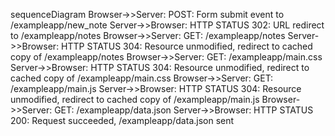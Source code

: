 sequenceDiagram
Browser->>Server: POST:  Form submit event to /exampleapp/new_note
Server->>Browser: HTTP STATUS 302: URL redirect to /exampleapp/notes
Browser->>Server: GET: /exampleapp/notes
Server->>Browser: HTTP STATUS 304: Resource unmodified, redirect to cached copy of /exampleapp/notes
Browser->>Server: GET: /exampleapp/main.css
Server->>Browser: HTTP STATUS 304: Resource unmodified, redirect to cached copy of /exampleapp/main.css
Browser->>Server: GET: /exampleapp/main.js
Server->>Browser: HTTP STATUS 304: Resource unmodified, redirect to cached copy of /exampleapp/main.js
Browser->>Server: GET: /exampleapp/data.json
Server->>Browser: HTTP STATUS 200: Request succeeded, /exampleapp/data.json sent